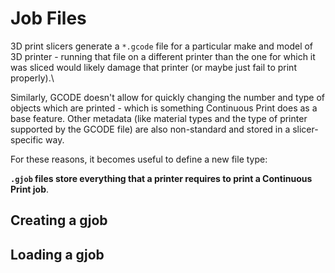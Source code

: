 # Job Files

3D print slicers generate a `*.gcode` file for a particular make and model of 3D printer - running that file on a different printer than the one for which it was sliced would likely damage that printer (or maybe just fail to print properly).\

Similarly, GCODE doesn't allow for quickly changing the number and type of objects which are printed - which is something Continuous Print does as a base feature. Other metadata (like material types and the type of printer supported by the GCODE file) are also non-standard and stored in a slicer-specific way.

For these reasons, it becomes useful to define a new file type:

**`.gjob` files store everything that a printer requires to print a Continuous Print job**.

## Creating a gjob

## Loading a gjob
